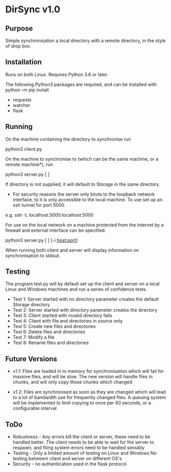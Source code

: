 DirSync v1.0
============

Purpose
-------
Simple synchronisation a local directory with a remote directory, in the style of drop box.


Installation
------------
Runs on both Linux. Requires Python 3.6 or later.

The following Python3 packages are required, and can be installed with python -m pip install <package>

* requests
* watcher
* flask


Running
-------
On the machine containing the directory to synchronise run

python3 client.py <directory>

On the machine to synchronise to (which can be the same machine, or a remote machine*), run

python3 server.py [ <directory> ]

If directory is not supplied, it will default to Storage in the same directory.

* For security reasons the server only binds to the loopback network interface,
to it is only accessible to the local machine. To use set up an ssh tunnel for port 5000.

e.g. ssh <remotemachine> -L localhost:5000:localhost:5000

For use on the local network on a machine protected from the internet by a firewall and
external interface can be specified.

python3 server.py [ <directory> ] [-i <host:port>]

When running both client and server will display information on synchronisation to stdout.


Testing
-------
The program test.py will by default set up the client and server on a local Linux and Windows
machines and run a series of confidence tests.

* Test 1: Server started with no directory parameter creates the default Storage directory
* Test 2: Server started with directory parameter creates the directory
* Test 3: Client started with invalid directory fails
* Test 4: Client with file and directories in source only
* Test 5: Create new files and directories
* Test 6: Delete files and directories
* Test 7: Modify a file
* Test 8: Rename files and directories



Future Versions
---------------
* v1.1: Files are loaded in to memory for synchronisation which will fail for massive files,
and will be slow. The new version will handle files in chunks, and will only copy those
chunks which changed

* v1.2: Files are synchronised as soon as they are changed which will lead to a lot of bandwidth
use for frequently changed files. A queuing system will be implemented to limit copying to
once per 60 seconds, or a configurable interval


ToDo
----
* Robustness    - Any errors kill the client or server, these need to be handled
                  better. The client needs to be able to wait for the server to
                  respawn, and filing system errors need to be handled sensibly
* Testing       - Only a limited amount of testing on Linux and Windows
                  No testing betweem client and server on different OS's
* Security      - no authentication used in the flask protocol
